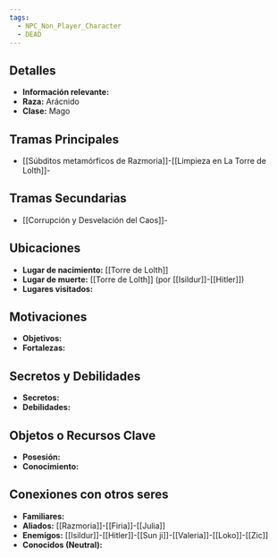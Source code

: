 ```yaml
---
tags:
  - NPC_Non_Player_Character
  - DEAD
---
```

## Detalles
- **Información relevante:** 
- **Raza:** Arácnido
- **Clase:** Mago

## Tramas Principales
- [[Súbditos metamórficos de Razmoria]]-[[Limpieza en La Torre de Lolth]]-

## Tramas Secundarias
- [[Corrupción y Desvelación del Caos]]-

## Ubicaciones
- **Lugar de nacimiento:** [[Torre de Lolth]]
- **Lugar de muerte:** [[Torre de Lolth]] (por [[Isildur]]-[[Hitler]])
- **Lugares visitados:**

## Motivaciones
- **Objetivos:**
- **Fortalezas:**

## Secretos y Debilidades 
- **Secretos:**
- **Debilidades:**

## Objetos o Recursos Clave
- **Posesión:**
- **Conocimiento:**

## Conexiones con otros seres
- **Familiares:**
- **Aliados:** [[Razmoria]]-[[Firia]]-[[Julia]]
- **Enemigos:** [[Isildur]]-[[Hitler]]-[[Sun ji]]-[[Valeria]]-[[Loko]]-[[Zic]]
- **Conocidos (Neutral):**